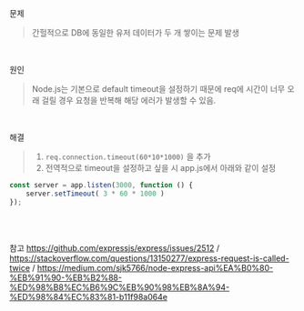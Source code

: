 문제
> 간헐적으로 DB에 동일한 유저 데이터가 두 개 쌓이는 문제 발생

<br>

원인
> Node.js는 기본으로 default timeout을 설정하기 때문에 req에 시간이 너무 오래 걸릴 경우 요청을 반복해 해당 에러가 발생할 수 있음.

<br>

해결
> 1. ```req.connection.timeout(60*10*1000)``` 을 추가
> 2. 전역적으로 timeout을 설정하고 싶을 시 app.js에서 아래와 같이 설정
```js
const server = app.listen(3000, function () {
    server.setTimeout( 3 * 60 * 1000 )
});
```


<br>
<br>

참고 https://github.com/expressjs/express/issues/2512 / https://stackoverflow.com/questions/13150277/express-request-is-called-twice / https://medium.com/sjk5766/node-express-api%EA%B0%80-%EB%91%90-%EB%B2%88-%ED%98%B8%EC%B6%9C%EB%90%98%EB%8A%94-%ED%98%84%EC%83%81-b11f98a064e
